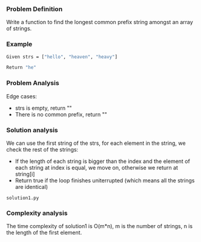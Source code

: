 ### Problem Definition
Write a function to find the longest common prefix string amongst an array of strings.

### Example
```bash
Given strs = ["hello", "heaven", "heavy"]

Return "he"
```

### Problem Analysis
Edge cases:
* strs is empty, return ""
* There is no common prefix, return ""

### Solution analysis
We can use the first string of the strs, for each element in the string, we check the rest of the strings:
* If the length of each string is bigger than the index and the element of each string at index is equal, we move on, otherwise we return at string[i]
* Return true if the loop finishes uniterrupted (which means all the strings are identical)

`solution1.py`

### Complexity analysis
The time complexity of solution1 is O(m*n), m is the number of strings, n is the length of the first element.